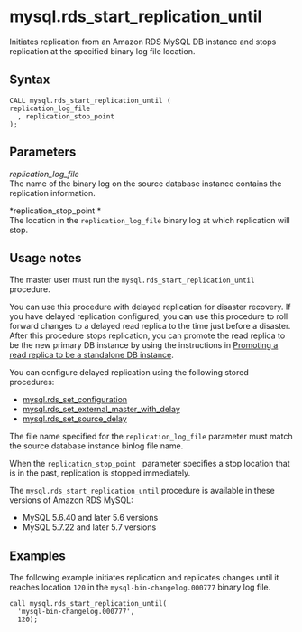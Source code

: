 # mysql\.rds\_start\_replication\_until<a name="mysql_rds_start_replication_until"></a>

Initiates replication from an Amazon RDS MySQL DB instance and stops replication at the specified binary log file location\.

## Syntax<a name="mysql_rds_start_replication_until-syntax"></a>

```
CALL mysql.rds_start_replication_until (
replication_log_file
  , replication_stop_point
);
```

## Parameters<a name="mysql_rds_start_replication_until-parameters"></a>

 *replication\_log\_file*   
The name of the binary log on the source database instance contains the replication information\.

 *replication\_stop\_point *   
The location in the `replication_log_file` binary log at which replication will stop\.

## Usage notes<a name="mysql_rds_start_replication_until-usage-notes"></a>

The master user must run the `mysql.rds_start_replication_until` procedure\.

You can use this procedure with delayed replication for disaster recovery\. If you have delayed replication configured, you can use this procedure to roll forward changes to a delayed read replica to the time just before a disaster\. After this procedure stops replication, you can promote the read replica to be the new primary DB instance by using the instructions in [Promoting a read replica to be a standalone DB instance](USER_ReadRepl.md#USER_ReadRepl.Promote)\.

You can configure delayed replication using the following stored procedures:
+ [mysql\.rds\_set\_configuration](mysql_rds_set_configuration.md)
+ [mysql\.rds\_set\_external\_master\_with\_delay](mysql_rds_set_external_master_with_delay.md)
+ [mysql\.rds\_set\_source\_delay](mysql_rds_set_source_delay.md)

The file name specified for the `replication_log_file` parameter must match the source database instance binlog file name\.

When the `replication_stop_point ` parameter specifies a stop location that is in the past, replication is stopped immediately\.

The `mysql.rds_start_replication_until` procedure is available in these versions of Amazon RDS MySQL:
+ MySQL 5\.6\.40 and later 5\.6 versions
+ MySQL 5\.7\.22 and later 5\.7 versions

## Examples<a name="mysql_rds_start_replication_until-examples"></a>

The following example initiates replication and replicates changes until it reaches location `120` in the `mysql-bin-changelog.000777` binary log file\.

```
call mysql.rds_start_replication_until(
  'mysql-bin-changelog.000777',
  120);
```
